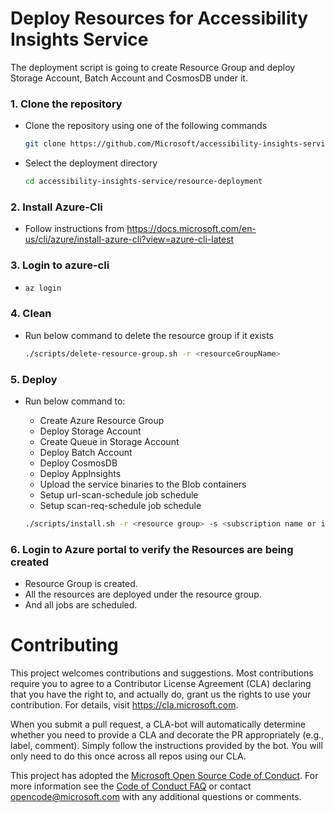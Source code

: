 # Deploy Resources for Accessibility Insights Service

The deployment script is going to create Resource Group and deploy Storage Account, Batch Account and CosmosDB under it.

### 1. Clone the repository

-   Clone the repository using one of the following commands
    ```bash
    git clone https://github.com/Microsoft/accessibility-insights-service.git
    ```
-   Select the deployment directory
    ```bash
    cd accessibility-insights-service/resource-deployment
    ```

### 2. Install Azure-Cli

-   Follow instructions from https://docs.microsoft.com/en-us/cli/azure/install-azure-cli?view=azure-cli-latest

### 3. Login to azure-cli

-   ```bash
    az login
    ```

### 4. Clean

-   Run below command to delete the resource group if it exists

    ```bash
    ./scripts/delete-resource-group.sh -r <resourceGroupName>
    ```

### 5. Deploy

-   Run below command to:

    -   Create Azure Resource Group
    -   Deploy Storage Account
    -   Create Queue in Storage Account
    -   Deploy Batch Account
    -   Deploy CosmosDB
    -   Deploy AppInsights
    -   Upload the service binaries to the Blob containers
    -   Setup url-scan-schedule job schedule
    -   Setup scan-req-schedule job schedule

    ```bash
    ./scripts/install.sh -r <resource group> -s <subscription name or id> -l <location>
    ```

### 6. Login to Azure portal to verify the Resources are being created

-   Resource Group is created.
-   All the resources are deployed under the resource group.
-   And all jobs are scheduled.

# Contributing

This project welcomes contributions and suggestions. Most contributions require you to agree to a
Contributor License Agreement (CLA) declaring that you have the right to, and actually do, grant us
the rights to use your contribution. For details, visit https://cla.microsoft.com.

When you submit a pull request, a CLA-bot will automatically determine whether you need to provide
a CLA and decorate the PR appropriately (e.g., label, comment). Simply follow the instructions
provided by the bot. You will only need to do this once across all repos using our CLA.

This project has adopted the [Microsoft Open Source Code of Conduct](https://opensource.microsoft.com/codeofconduct/).
For more information see the [Code of Conduct FAQ](https://opensource.microsoft.com/codeofconduct/faq/) or
contact [opencode@microsoft.com](mailto:opencode@microsoft.com) with any additional questions or comments.
